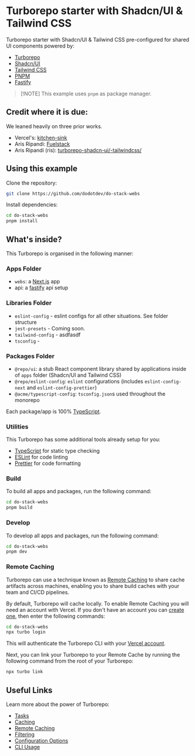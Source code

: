 # Turborepo starter with Shadcn/UI & Tailwind CSS

Turborepo starter with Shadcn/UI & Tailwind CSS pre-configured for shared UI components powered by:

- [Turborepo](https://turborepo.org/)
- [Shadcn/UI](https://ui.shadcn.com/)
- [Tailwind CSS](https://tailwindcss.com/)
- [PNPM](https://pnpm.io/)
- [Fastify](https://fastify.dev)

> \[!NOTE\] This example uses `pnpm` as package manager.

## Credit where it is due:

We leaned heavily on three prior works.

- Vercel's: [kitchen-sink](https://vercel.com/templates/remix/turborepo-kitchensink)
- Aris Ripandi: [Fuelstack](https://github.com/riipandi/fuelstack)
- Aris Ripandi (ris): [turborepo-shadcn-ui/-tailwindcss/](https://github.com/henriqpohl/turborepo-shadcn-ui-tailwindcss)

## Using this example

Clone the repository:

```sh
git clone https://github.com/dodotdev/do-stack-webs
```

Install dependencies:

```sh
cd do-stack-webs
pnpm install
```

## What's inside?

This Turborepo is organised in the following manner:

### Apps Folder

- `webs`: a [Next.js](https://nextjs.org/) app
- api: a [fastify](https://fastify.dev) api setup

### Libraries Folder

- `eslint-config` - eslint configs for all other situations. See folder structure
- `jest-presets` - Coming soon.
- `tailwind-config` - asdfasdf
- `tsconfig` -

### Packages Folder

- `@repo/ui`: a stub React component library shared by applications inside of `apps` folder (Shadcn/UI and Tailwind CSS)
- `@repo/eslint-config`: `eslint` configurations (includes `eslint-config-next` and `eslint-config-prettier`)
- `@acme/typescript-config`: `tsconfig.json`s used throughout the monorepo

Each package/app is 100% [TypeScript](https://www.typescriptlang.org/).

### Utilities

This Turborepo has some additional tools already setup for you:

- [TypeScript](https://www.typescriptlang.org/) for static type checking
- [ESLint](https://eslint.org/) for code linting
- [Prettier](https://prettier.io) for code formatting

### Build

To build all apps and packages, run the following command:

```sh
cd do-stack-webs
pnpm build
```

### Develop

To develop all apps and packages, run the following command:

```sh
cd do-stack-webs
pnpm dev
```

### Remote Caching

Turborepo can use a technique known as [Remote Caching](https://turbo.build/repo/docs/core-concepts/remote-caching) to share cache artifacts across machines, enabling you to share build caches with your team and CI/CD pipelines.

By default, Turborepo will cache locally. To enable Remote Caching you will need an account with Vercel. If you don't have an account you can [create one](https://vercel.com/signup), then enter the following commands:

```sh
cd do-stack-webs
npx turbo login
```

This will authenticate the Turborepo CLI with your [Vercel account](https://vercel.com/docs/concepts/personal-accounts/overview).

Next, you can link your Turborepo to your Remote Cache by running the following command from the root of your Turborepo:

```sh
npx turbo link
```

## Useful Links

Learn more about the power of Turborepo:

- [Tasks](https://turbo.build/repo/docs/core-concepts/monorepos/running-tasks)
- [Caching](https://turbo.build/repo/docs/core-concepts/caching)
- [Remote Caching](https://turbo.build/repo/docs/core-concepts/remote-caching)
- [Filtering](https://turbo.build/repo/docs/core-concepts/monorepos/filtering)
- [Configuration Options](https://turbo.build/repo/docs/reference/configuration)
- [CLI Usage](https://turbo.build/repo/docs/reference/command-line-reference)
